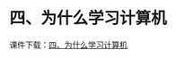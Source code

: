 # 四、为什么学习计算机

课件下载：[四、为什么学习计算机](https://github.com/kinggolzu/Introduction-to-Computer/blob/master/courseware/1.为什么学习计算机.pptx?raw=true)  